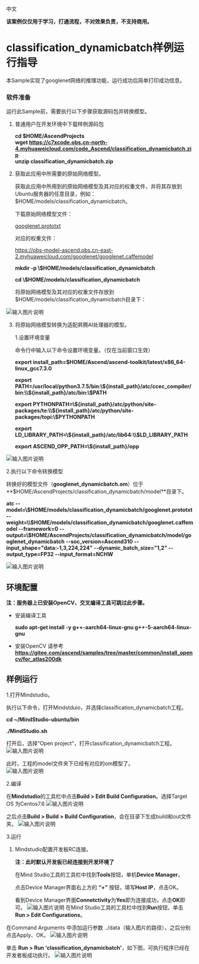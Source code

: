 中文

**该案例仅仅用于学习，打通流程，不对效果负责，不支持商用。**

# classification_dynamicbatch样例运行指导

本Sample实现了googlenet网络的推理功能，运行成功后简单打印成功信息。

### 软件准备

运行此Sample前，需要执行以下步骤获取源码包并转换模型。

1. 普通用户在开发环境中下载样例源码包

   **cd $HOME/AscendProjects     
   wget https://c7xcode.obs.cn-north-4.myhuaweicloud.com/code_Ascend/classification_dynamicbatch.zip   
   unzip classification_dynamicbatch.zip**

2. 获取此应用中所需要的原始网络模型。

   获取此应用中所用到的原始网络模型及其对应的权重文件，并将其存放到Ubuntu服务器的任意目录，例如：$HOME/models/classification_dynamicbatch。

   下载原始网络模型文件：

   [googlenet.prototxt](https://gitee.com/HuaweiAscend/models/blob/master/computer_vision/classification/googlenet/googlenet.prototxt)

   对应的权重文件：

   https://obs-model-ascend.obs.cn-east-2.myhuaweicloud.com/googlenet/googlenet.caffemodel

   **mkdir -p \\$HOME/models/classification_dynamicbatch**

   **cd \\$HOME/models/classification_dynamicbatch**

   将原始网络模型及其对应的权重文件存放到$HOME/models/classification_dynamicbatch目录下：

 ![输入图片说明](https://images.gitee.com/uploads/images/2020/0925/172846_28cb9ceb_7985487.png "屏幕截图.png")

3. 将原始网络模型转换为适配昇腾AI处理器的模型。

   1.设置环境变量

   命令行中输入以下命令设置环境变量。（仅在当前窗口生效）

   **export install_path=\$HOME/Ascend/ascend-toolkit/latest/x86_64-linux_gcc7.3.0**  

   **export PATH=/usr/local/python3.7.5/bin:\\${install_path}/atc/ccec_compiler/bin:\\${install_path}/atc/bin:\\$PATH**  

   **export PYTHONPATH=\\${install_path}/atc/python/site-packages/te:\\${install_path}/atc/python/site-packages/topi:\\$PYTHONPATH**  

   **export LD_LIBRARY_PATH=\\${install_path}/atc/lib64:\\$LD_LIBRARY_PATH**  

   **export ASCEND_OPP_PATH=\\${install_path}/opp**  

  ![输入图片说明](https://images.gitee.com/uploads/images/2020/0925/172831_4ae73ab8_7985487.png "屏幕截图.png")

   2.执行以下命令转换模型

   转换好的模型文件（**googlenet_dynamicbatch.om**）位于**$HOME/AscendProjects/classification_dynamicbatch/model**目录下。

   **atc --model=\\$HOME/models/classification_dynamicbatch/googlenet.prototxt --weight=\\$HOME/models/classification_dynamicbatch/googlenet.caffemodel --framework=0 --output=\\$HOME/AscendProjects/classification_dynamicbatch/model/googlenet_dynamicbatch --soc_version=Ascend310 --input_shape="data:-1,3,224,224" --dynamic_batch_size="1,2" --output_type=FP32 --input_format=NCHW**
   
![输入图片说明](https://images.gitee.com/uploads/images/2020/0925/172917_b5dd3d00_7985487.png "屏幕截图.png")
## 环境配置   

**注：服务器上已安装OpenCV、交叉编译工具可跳过此步骤。**  

- 安装编译工具  

  **sudo apt-get install -y g++\-aarch64-linux-gnu g++\-5-aarch64-linux-gnu** 

- 安装OpenCV 
  请参考 **https://gitee.com/ascend/samples/tree/master/common/install_opencv/for_atlas200dk**    

##  样例运行

1.打开Mindstudio。

执行以下命令，打开Mindstduio，并选择classification_dynamicbatch工程。

**cd ~/MindStudio-ubuntu/bin**

**./MindStudio.sh**

打开后，选择“Open project”，打开classification_dynamicbatch工程。
![输入图片说明](https://images.gitee.com/uploads/images/2020/0925/172207_62f86791_7985487.png "屏幕截图.png")

此时，工程的model文件夹下已经有对应的om模型了。    
![输入图片说明](https://images.gitee.com/uploads/images/2020/0925/172227_5f74dfdc_7985487.png "屏幕截图.png")

2.编译

在**Mindstudio**的工具栏中点击**Build > Edit Build Configuration**。选择Target OS 为Centos7.6
    ![输入图片说明](https://images.gitee.com/uploads/images/2020/0925/172251_55be038e_7985487.png "屏幕截图.png")

之后点击**Build > Build > Build Configuration**，会在目录下生成build和out文件夹。
   ![输入图片说明](https://images.gitee.com/uploads/images/2020/0925/172310_6a944499_7985487.png "屏幕截图.png")

3.运行

1. Mindstudio配置开发板RC连接。

   **注：此时默认开发板已经连接到开发环境了**

   在Mind Studio工具的工具栏中找到**Tools**按钮，单机**Device Manager**。

   点击Device Manager界面右上方的 **“+”** 按钮，填写**Host IP**，点击OK。
   

   看到Device Manager界面**Connetctivity**为**Yes**即为连接成功，点击**OK**即可。
    ![输入图片说明](https://images.gitee.com/uploads/images/2020/0925/172419_be101d37_7985487.png "屏幕截图.png")
在Mind Studio工具的工具栏中找到**Run**按钮，单击 **Run > Edit Configurations**。

在Command Arguments 中添加运行参数 ../data（输入图片的路径），之后分别点击Apply、OK。
    ![输入图片说明](https://images.gitee.com/uploads/images/2020/0925/172435_6fdef687_7985487.png "屏幕截图.png")

单击 **Run > Run 'classification_dynamicbatch'**，如下图，可执行程序已经在开发者板成功执行。
   ![输入图片说明](https://images.gitee.com/uploads/images/2020/0925/172446_7cd441e9_7985487.png "屏幕截图.png")

